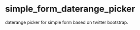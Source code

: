 simple_form_daterange_picker
============================

daterange picker for simple form based on twitter bootstrap.
